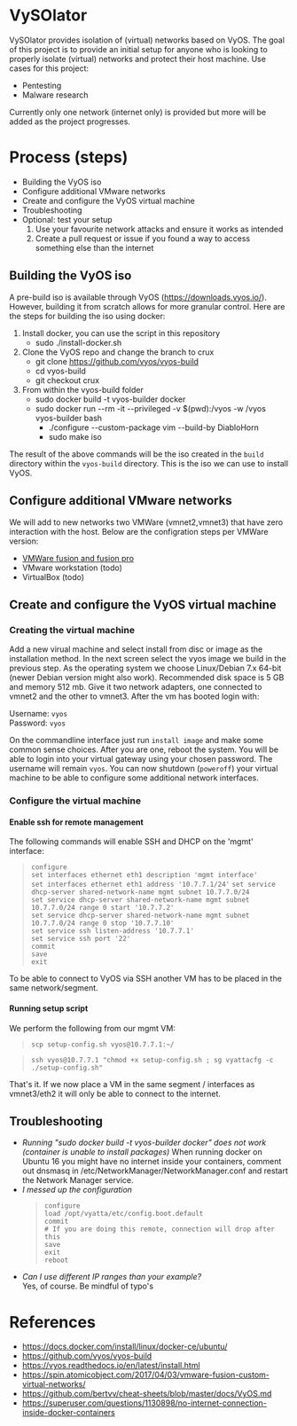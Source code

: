 # VySOlator
VySOlator provides isolation of (virtual) networks based on VyOS. The goal of this project is to provide an initial setup for anyone who is looking to properly isolate (virtual) networks and protect their host machine. Use cases for this project: 
* Pentesting
* Malware research 

Currently only one network (internet only) is provided but more will be added as the project progresses.

# Process (steps)
* Building the VyOS iso
* Configure additional VMware networks
* Create and configure the VyOS virtual machine
* Troubleshooting
* Optional: test your setup
    1. Use your favourite network attacks and ensure it works as intended
    1. Create a pull request or issue if you found a way to access something else than the internet

## Building the VyOS iso
A pre-build iso is available through VyOS (https://downloads.vyos.io/). However, building it from scratch allows for more granular control. Here are the steps for building the iso using docker:  

1. Install docker, you can use the script in this repository
    * sudo ./install-docker.sh
1. Clone the VyOS repo and change the branch to crux 
    * git clone https://github.com/vyos/vyos-build
    * cd vyos-build
    * git checkout crux
1. From within the vyos-build folder
    * sudo docker build -t vyos-builder docker
    * sudo docker run --rm -it --privileged -v $(pwd):/vyos -w /vyos vyos-builder bash
        * ./configure --custom-package vim --build-by DiabloHorn
        * sudo make iso

The result of the above commands will be the iso created in the ```build``` directory within the ```vyos-build``` directory. This is the iso we can use to install VyOS.

## Configure additional VMware networks
We will add to new networks two VMWare (vmnet2,vmnet3) that have zero interaction with the host. Below are the configration steps per VMWare version:

* [VMWare fusion and fusion pro](vmware-fusion_howto-add-interfaces.md)
* VMware workstation (todo)
* VirtualBox (todo)

## Create and configure the VyOS virtual machine

### Creating the virtual machine
Add a new virual machine and select install from disc or image as the installation method. In the next screen select the vyos image we build in the previous step. As the operating system we choose Linux/Debian 7.x 64-bit (newer Debian version might also work). Recommended disk space is 5 GB and memory 512 mb. Give it two network adapters, one connected to vmnet2 and the other to vmnet3. After the vm has booted login with: 

Username: ```vyos```  
Password: ```vyos```

On the commandline interface just run ```install image``` and make some common sense choices. After you are one, reboot the system. You will be able to login into your virtual gateway using your chosen password. The username will remain ```vyos```. You can now shutdown (```poweroff```) your virtual machine to be able to configure some additional network interfaces.

### Configure the virtual machine
#### Enable ssh for remote management
The following commands will enable SSH and DHCP on the 'mgmt' interface:

> ```configure```  
> ```set interfaces ethernet eth1 description 'mgmt interface'```  
> ```set interfaces ethernet eth1 address '10.7.7.1/24'```
> ```set service dhcp-server shared-network-name mgmt subnet 10.7.7.0/24```  
> ```set service dhcp-server shared-network-name mgmt subnet 10.7.7.0/24 range 0 start '10.7.7.2'```  
> ```set service dhcp-server shared-network-name mgmt subnet 10.7.7.0/24 range 0 stop '10.7.7.10'```   
> ```set service ssh listen-address '10.7.7.1'```  
> ```set service ssh port '22'```  
> ```commit```  
> ```save```  
> ```exit```

To be able to connect to VyOS via SSH another VM has to be placed in the same network/segment.

#### Running setup script
We perform the following from our mgmt VM:  
> ```scp setup-config.sh vyos@10.7.7.1:~/```

> ```ssh vyos@10.7.7.1 "chmod +x setup-config.sh ; sg vyattacfg -c ./setup-config.sh"```  

That's it. If we now place a VM in the same segment / interfaces as vmnet3/eth2 it will only be able to connect to the internet.

## Troubleshooting
* *Running "sudo docker build -t vyos-builder docker" does not work (container is unable to install packages)*
When running docker on Ubuntu 16 you might have no internet inside your containers, comment out dnsmasq in /etc/NetworkManager/NetworkManager.conf and restart the Network Manager service. 
* *I messed up the configuration*
    > ```configure```  
    > ```load /opt/vyatta/etc/config.boot.default```  
    > ```commit```  
    > ```# If you are doing this remote, connection will drop after this```  
    > ```save```  
    > ```exit```  
    > ```reboot```
* *Can I use different IP ranges than your example?*  
Yes, of course. Be mindful of typo's
 
# References
* https://docs.docker.com/install/linux/docker-ce/ubuntu/
* https://github.com/vyos/vyos-build
* https://vyos.readthedocs.io/en/latest/install.html
* https://spin.atomicobject.com/2017/04/03/vmware-fusion-custom-virtual-networks/
* https://github.com/bertvv/cheat-sheets/blob/master/docs/VyOS.md
* https://superuser.com/questions/1130898/no-internet-connection-inside-docker-containers



